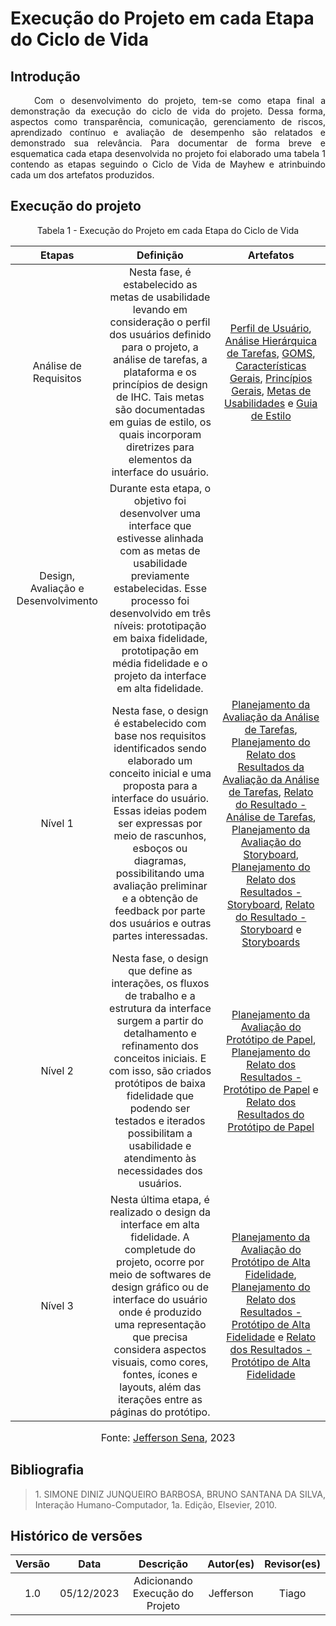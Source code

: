 # Execução do Projeto em cada Etapa do Ciclo de Vida

## Introdução
<p align="justify">&emsp;&emsp; Com o desenvolvimento do projeto, tem-se como etapa final a demonstração da execução do ciclo de vida do projeto. Dessa forma, aspectos como transparência, comunicação, gerenciamento de riscos, aprendizado contínuo e avaliação de desempenho são relatados e demonstrado sua relevância. Para documentar de forma breve e esquematica cada etapa desenvolvida no projeto foi elaborado uma tabela 1 contendo as etapas seguindo o Ciclo de Vida de Mayhew e atrinbuindo cada um dos artefatos produzidos. </p>

## Execução do projeto

<center>
 Tabela 1 - Execução do Projeto em cada Etapa do Ciclo de Vida

| Etapas| Definição | Artefatos  |
| :-----: | :-----: | :-------: |
|Análise de Requisitos | Nesta fase, é estabelecido as metas de usabilidade levando em consideração o perfil dos usuários definido para o projeto, a análise de tarefas, a plataforma e os princípios de design de IHC. Tais metas são documentadas em guias de estilo, os quais incorporam diretrizes para elementos da interface do usuário. | [Perfil de Usuário](https://interacao-humano-computador.github.io/2023.2-Caesb/analise-de-requisitos/perfil-do-usuario/), [Análise Hierárquica de Tarefas](https://interacao-humano-computador.github.io/2023.2-Caesb/analise-de-requisitos/analise-de-tarefas/HTA/), [GOMS](https://interacao-humano-computador.github.io/2023.2-Caesb/analise-de-requisitos/analise-de-tarefas/GOMS/), [Características Gerais](https://interacao-humano-computador.github.io/2023.2-Caesb/analise-de-requisitos/caracteristicas/), [Princípios Gerais](https://interacao-humano-computador.github.io/2023.2-Caesb/analise-de-requisitos/principios_gerais/), [Metas de Usabilidades](https://interacao-humano-computador.github.io/2023.2-Caesb/analise-de-requisitos/metas-usabilidade/) e [Guia de Estilo](https://interacao-humano-computador.github.io/2023.2-Caesb/analise-de-requisitos/guia-de-estilo/) |
| Design, Avaliação e Desenvolvimento| Durante esta etapa, o objetivo foi desenvolver uma interface que estivesse alinhada com as metas de usabilidade previamente estabelecidas. Esse processo foi desenvolvido em três níveis: prototipação em baixa fidelidade, prototipação em média fidelidade e o projeto da interface em alta fidelidade. | |
| Nível 1 | Nesta fase, o design é estabelecido com base nos requisitos identificados sendo elaborado um conceito inicial e uma proposta para a interface do usuário. Essas ideias podem ser expressas por meio de rascunhos, esboços ou diagramas, possibilitando uma avaliação preliminar e a obtenção de feedback por parte dos usuários e outras partes interessadas. | [Planejamento da Avaliação da Análise de Tarefas](https://interacao-humano-computador.github.io/2023.2-Caesb/design%2C%20avalia%C3%A7%C3%A3o%20e%20desenvolvimento/Planejamento%20da%20avalia%C3%A7%C3%A3o/),  [Planejamento do Relato dos Resultados da Avaliação da Análise de Tarefas](https://interacao-humano-computador.github.io/2023.2-Caesb/des-aval-des/plan-rel-res/), [Relato do Resultado - Análise de Tarefas](https://interacao-humano-computador.github.io/2023.2-Caesb/design%2C%20avalia%C3%A7%C3%A3o%20e%20desenvolvimento/Relato%20dos%20resultados/), [Planejamento da Avaliação do Storyboard](https://interacao-humano-computador.github.io/2023.2-Caesb/design%2C%20avalia%C3%A7%C3%A3o%20e%20desenvolvimento/Planejamento-Avalia%C3%A7%C3%A3o-Storyboard/), [Planejamento do Relato dos Resultados - Storyboard](https://interacao-humano-computador.github.io/2023.2-Caesb/design-avaliacao-desenv/nivel1/storyboard/planej-resultado-story/), [Relato do Resultado - Storyboard](https://interacao-humano-computador.github.io/2023.2-Caesb/design%2C%20avalia%C3%A7%C3%A3o%20e%20desenvolvimento/Relato%20dos%20resultados%20do%20story/) e [Storyboards](https://interacao-humano-computador.github.io/2023.2-Caesb/design%2C%20avalia%C3%A7%C3%A3o%20e%20desenvolvimento/Storyboards/) |
| Nível 2| Nesta fase, o design que define as interações, os fluxos de trabalho e a estrutura da interface surgem a partir do detalhamento e refinamento dos conceitos iniciais. E com isso, são criados protótipos de baixa fidelidade que podendo ser testados e iterados possibilitam a usabilidade e atendimento às necessidades dos usuários. | [Planejamento da Avaliação do Protótipo de Papel](https://interacao-humano-computador.github.io/2023.2-Caesb/design%2C%20avalia%C3%A7%C3%A3o%20e%20desenvolvimento/planejamento-prototipo-papel/), [Planejamento do Relato dos Resultados - Protótipo de Papel](https://interacao-humano-computador.github.io/2023.2-Caesb/design%2C%20avalia%C3%A7%C3%A3o%20e%20desenvolvimento/planejamento_do_relato_dos_resultados_papel/) e [Relato dos Resultados do Protótipo de Papel](https://interacao-humano-computador.github.io/2023.2-Caesb/design%2C%20avalia%C3%A7%C3%A3o%20e%20desenvolvimento/Relato_resultados_prototipo/) |
|Nível 3 | Nesta última etapa, é realizado o design da interface em alta fidelidade. A completude do projeto, ocorre por meio de softwares de design gráfico ou de interface do usuário onde é produzido uma representação que precisa considera aspectos visuais, como cores, fontes, ícones e layouts, além das iterações entre as páginas do protótipo.  | [Planejamento da Avaliação do Protótipo de Alta Fidelidade](https://interacao-humano-computador.github.io/2023.2-Caesb/design%2C%20avalia%C3%A7%C3%A3o%20e%20desenvolvimento/nivel3/planejamento-da-avaliacao-prototipo-alta/), [Planejamento do Relato dos Resultados - Protótipo de Alta Fidelidade](https://interacao-humano-computador.github.io/2023.2-Caesb/design%2C%20avalia%C3%A7%C3%A3o%20e%20desenvolvimento/nivel3/planejamento-do-relato-result-prototipo-alta/) e [Relato dos Resultados - Protótipo de Alta Fidelidade](https://interacao-humano-computador.github.io/2023.2-Caesb/design%2C%20avalia%C3%A7%C3%A3o%20e%20desenvolvimento/nivel3/relato-resultados-prototipo-alta/) |

<font size="3"><p style="text-align: center"> Fonte: <a href="https://github.com/JeffersonSenaa" target="_blanck">Jefferson Sena</a>, 2023</p> </font>

</center>

## Bibliografia

> <p id="1" align="justify">1. SIMONE DINIZ JUNQUEIRO BARBOSA, BRUNO SANTANA DA SILVA, Interação Humano-Computador, 1a. Edição, Elsevier, 2010.</p>

## Histórico de versões

| Versão |    Data    |      Descrição       |  Autor(es) | Revisor(es) |
| :----: | :--------: | :------------------: | :-----: | :-----: |
|  1.0   | 05/12/2023 | Adicionando Execução do Projeto  | Jefferson | Tiago |